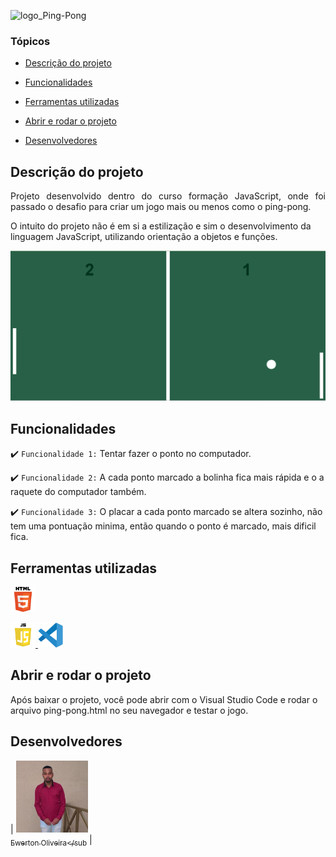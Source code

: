 ![logo_Ping-Pong](<img src="https://github.com/EwertonOliveirax/Ping-Pong/blob/main/img/ping-pong.png" width="300" height="100"/>)

### Tópicos 

- [Descrição do projeto](#descrição-do-projeto)

- [Funcionalidades](#funcionalidades)

- [Ferramentas utilizadas](#ferramentas-utilizadas)

- [Abrir e rodar o projeto](#abrir-e-rodar-o-projeto)

- [Desenvolvedores](#desenvolvedores)

## Descrição do projeto 

<p align="justify">
 Projeto desenvolvido dentro do curso formação JavaScript, onde foi passado o desafio para criar um jogo mais ou menos como o ping-pong.

O intuito do projeto não é em si a estilização e sim o desenvolvimento da linguagem JavaScript, utilizando orientação a objetos e funções.
</p>

![Descrição do projeto Ping-Pong](https://github.com/EwertonOliveirax/Ping-Pong/blob/main/img/tela.png)
</p>

## Funcionalidades

:heavy_check_mark: `Funcionalidade 1:` Tentar fazer o ponto no computador.

:heavy_check_mark: `Funcionalidade 2:` A cada ponto marcado a bolinha fica mais rápida e o a raquete do computador também.

:heavy_check_mark: `Funcionalidade 3:` O placar a cada ponto marcado se altera sozinho, não tem uma pontuação minima, então quando o ponto é marcado, mais dificil fica.

## Ferramentas utilizadas

<a href="https://developer.mozilla.org/pt-BR/docs/Web/HTML" target="_blank"> <img src="https://github.com/EwertonOliveirax/Ping-Pong/blob/main/img/logo_html5.png" alt="HTML5" width="40" height="40"/> </a> 

<a href="https://www.javascript.com/about" target="_blank"> <img src="https://github.com/EwertonOliveirax/Ping-Pong/blob/main/img/logo_javaScript.png" alt="JavaScript" width="40" height="40"/> </a> <a href="https://code.visualstudio.com/" target="_blank"> <img src="https://github.com/EwertonOliveirax/Ping-Pong/blob/main/img/logo_visual.png" alt="VisualCode" width="40" height="40"/> </a>

###

## Abrir e rodar o projeto

Após baixar o projeto, você pode abrir com o Visual Studio Code e rodar o arquivo ping-pong.html no seu navegador e testar o jogo. 

## Desenvolvedores

| [<img src="https://github.com/EwertonOliveirax/Ping-Pong/blob/main/img/desenvolvedor.jpg" width=115><br><sub>Ewerton Oliveira</sub](https://github.com/EwertonOliveirax) |
